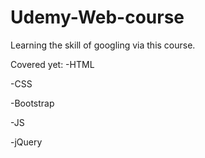 # Udemy-Web-course
Learning the skill of googling via this course.

Covered yet:
-HTML

-CSS

-Bootstrap 

-JS

-jQuery
